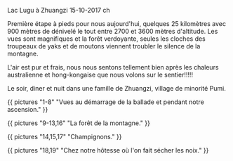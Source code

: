 Lac Lugu à Zhuangzi
15-10-2017
ch

Première étape à pieds pour nous aujourd'hui, quelques 25 kilomètres avec 900 mètres de dénivelé le tout entre 2700 et 3600 mètres d'altitude. Les vues sont magnifiques et la forêt verdoyante, seules les cloches des troupeaux de yaks et de moutons viennent troubler le silence de la montagne.

L'air est pur et frais, nous nous sentons tellement bien après les chaleurs australienne et hong-kongaise que nous volons sur le sentier!!!!!

Le soir, diner et nuit dans une famille de Zhuangzi, village de minorité Pumi.

{{ pictures "1-8" "Vues au démarrage de la ballade et pendant notre ascension." }}

{{ pictures "9-13,16" "La forêt de la montagne." }}

{{ pictures "14,15,17" "Champignons." }}

{{ pictures "18,19" "Chez notre hôtesse où l'on fait sécher les noix." }}
